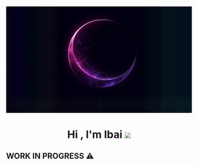 [![Ibaigz](./fondo.png)](https://ibaigz.com) 
<br>
<h1 align="center">Hi , I'm Ibai <img src="https://media.giphy.com/media/hvRJCLFzcasrR4ia7z/giphy.gif" width="35"></h1>

## WORK IN PROGRESS :warning:

<br>

	

	

